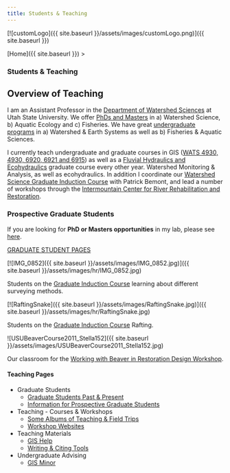 ```yaml
---
title: Students & Teaching
---
```


[![customLogo]({{ site.baseurl }}/assets/images/customLogo.png)]({{ site.baseurl }})

[Home]({{ site.baseurl }})‎ >

### Students & Teaching

## Overview of Teaching

I am an Assistant Professor in the [Department of Watershed Sciences](http://www.google.com/url?q=http%3A%2F%2Fwww.cnr.usu.edu%2Fwats%2F&sa=D&sntz=1&usg=AFrqEzfYa_A51bJoDBh-uTkiV70HG0CanQ) at Utah State University. We offer [PhDs and Masters](http://www.google.com/url?q=http%3A%2F%2Fwww.cnr.usu.edu%2Fwats%2Fhtm%2Fgraduate-program&sa=D&sntz=1&usg=AFrqEzcdF-epug6LK6aTyXlxIOhaLU3SsA) in a) Watershed Science, b) Aquatic Ecology and c) Fisheries. We have great [undergraduate programs](http://www.google.com/url?q=http%3A%2F%2Fwww.cnr.usu.edu%2Fwats%2Fhtm%2Fundergraduate-program&sa=D&sntz=1&usg=AFrqEzdxOD8_b2DVR1mt1I6aVUwIeGwEAg) in a) Watershed & Earth Systems as well as b) Fisheries & Aquatic Sciences.

I currently teach undergraduate and graduate courses in GIS ([WATS 4930, 4930, 6920, 6921 and 6915](http://gis.joewheaton.org/)) as well as a [Fluvial Hydraulics and Ecohydraulics](http://fluvial.joewheaton.org/) graduate course every other year.  Watershed Monitoring & Analysis, as well as ecohydraulics. In addition I coordinate our [Watershed Science Graduate Induction Course](https://sites.google.com/site/watsgic/) with Patrick Bemont, and lead a number of workshops through the [Intermountain Center for River Rehabilitation and Restoration](http://www.cnr.usu.edu/icrrr/).



### Prospective Graduate Students

If you are looking for **PhD or Masters opportunities** in my lab, please see [here](http://www.joewheaton.org/Home/students-teaching/graduate-students/information-for-prospective-graduate-students). 

[GRADUATE STUDENT PAGES](http://www.joewheaton.org/Home/students-teaching/graduate-students)

[![IMG_0852]({{ site.baseurl }}/assets/images/IMG_0852.jpg)]({{ site.baseurl }}/assets/images/hr/IMG_0852.jpg)

Students on the [Graduate Induction Course](https://sites.google.com/site/watsgic/) learning about different surveying methods.

[![RaftingSnake]({{ site.baseurl }}/assets/images/RaftingSnake.jpg)]({{ site.baseurl }}/assets/images/hr/RaftingSnake.jpg)

Students on the [Graduate Induction Course](https://sites.google.com/site/watsgic/) Rafting.

![USUBeaverCourse2011_Stella152]({{ site.baseurl }}/assets/images/USUBeaverCourse2011_Stella152.jpg)

Our classroom for the [Working with Beaver in Restoration Design Workshop](http://beaver.joewheaton.org/). 

#### Teaching Pages

- Graduate Students
  - [Graduate Students Past & Present](http://www.joewheaton.org/Home/students-teaching/graduate-students/current-graduate-students)
  - [Information for Prospective Graduate Students](http://www.joewheaton.org/Home/students-teaching/graduate-students/information-for-prospective-graduate-students)
- Teaching - Courses & Workshops
  - [Some Albums of Teaching & Field Trips](http://www.joewheaton.org/Home/students-teaching/courses/some-albums-of-teaching-field-trips)
  - [Workshop Websites](http://www.joewheaton.org/Home/students-teaching/courses/workshop-websites)
- Teaching Materials
  - [GIS Help](http://www.joewheaton.org/Home/students-teaching/teaching-materials/gis-help)
  - [Writing & Citing Tools](http://www.joewheaton.org/Home/students-teaching/teaching-materials/writing-citing-tools)
- Undergraduate Advising
  - [GIS Minor](http://www.joewheaton.org/Home/students-teaching/undergraduate-advising/gis-minor)